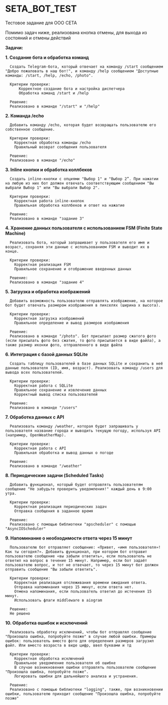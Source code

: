 # SETA_BOT_TEST
Тестовое задание для ООО СЕТА

Помимо задач ниже, реализована кнопка отмены, для выхода из состояний и отмены действий

**Задачи:**

  **1. Создание бота и обработка команд**
  
      Создать Telegram-бота, который отвечает на команду /start сообщением "Добро пожаловать в наш бот!", и команду /help сообщением "Доступные команды: /start, /help, /echo, /photo".
      
      Критерии проверки:
          Корректное создание бота и настройка диспетчера
          Обработка команд /start и /help

      Решение:
      Реализовано в команде "/start" и "/help"
          
  **2. Команда /echo**
  
      Добавить команду /echo, которая будет возвращать пользователю его собственное сообщение.
      
      Критерии проверки:
        Корректная обработка команды /echo
        Правильный возврат сообщения пользователя

      Решение:
      Реализовано в команде "/echo"
        
  **3. Inline кнопки и обработка коллбеков**
  
      Создать inline-кнопки с опциями "Выбор 1" и "Выбор 2”. При нажатии на любую из них бот должен отвечать соответствующим сообщением "Вы выбрали Выбор 1" или "Вы выбрали Выбор 2".
      
      Критерии проверки:
        Корректная работа inline-кнопок
        Правильная обработка коллбеков и ответ на нажатие

      Решение:
      Реализовано в команде "задание 3"
        
  **4. Хранение данных пользователя с использованием FSM (Finite State Machine)**
  
      Реализовать бота, который запрашивает у пользователя его имя и возраст, сохраняя эти данные с использованием FSM и выводит их в конце.
      
      Критерии проверки:
        Корректная реализация FSM
        Правильное сохранение и отображение введенных данных

      Решение:
      Реализовано в команде "задание 4"
        
  **5. Загрузка и обработка изображений**
  
      Добавить возможность пользователю отправлять изображение, на которое бот будет отвечать размером изображения в пикселях (ширина x высота).
      
      Критерии проверки:
        Корректная загрузка изображений
        Правильное определение и вывод размеров изображения

      Решение:
      Реализовано в команде "/photo". Бот присылает размер сжатого фото (если присылать фото без сжатия, то фото присылается в виде файла), а также размер иконки фото, отправленного в виде файла
        
  **6. Интеграция с базой данных SQLite**
  
      Создать таблицу пользователей в базе данных SQLite и сохранить в неё данные пользователя (ID, имя, возраст). Реализовать команду /users для вывода всех пользователей.
      
      Критерии проверки:
        Корректная работа с SQLite
        Правильное сохранение и извлечение данных
        Корректный вывод списка пользователей

      Решение:
      Реализовано в команде "/users" 
        
  **7. Обработка данных с API**
  
      Реализовать команду /weather, которая будет запрашивать у пользователя название города и выводить текущую погоду, используя API (например, OpenWeatherMap).
      
      Критерии проверки:
        Корректная работа с API
        Правильная обработка и вывод данных о погоде

      Решение:
      Реализовано в команде "/weather"
        
  **8. Периодические задачи (Scheduled Tasks)**
  
      Добавить функционал, который будет отправлять пользователям сообщение "Не забудьте проверить уведомления!" каждый день в 9:00 утра.
      
      Критерии проверки:
        Корректная реализация периодических задач
        Отправка сообщения в заданное время

      Решение:
      Реализовано с помощью библиотеки "apscheduler" с помощью "AsyncIOScheduler"
      
  **9. Напоминание о необходимости ответа через 15 минут**
  
      Пользователю бот отправляет сообщение: «Привет, «имя пользователя»! Как ты сегодня?». Добавить функционал, при котором бот отправит пользователю сообщение «вы забыли ответить», если пользователь не ответил на вопрос в течение 15 минут. Например, если бот задаёт пользователю вопрос, и тот не отвечает, то через 15 минут бот должен отправить сообщение "Вы забыли ответить".
      
      Критерии проверки: 
        Корректная реализация отслеживания времени ожидания ответа.
        Отправка напоминания через 15 минут, если ответа нет.
        Отмена напоминания, если пользователь ответил до истечения 15 минут.
        Использовать флаги middleware в aiogram 

      Решение:
      Не решено

  **10. Обработка ошибок и исключений**
  
      Реализовать обработку исключений, чтобы бот отправлял сообщение "Произошла ошибка, попробуйте позже" в случае любой ошибки. Примеры ошибок: пользователь вместо фото для определения размеров загрузил файл. Или вместо возраста в виде цифр, ввел буквами и тд 
      
      Критерии проверки:
        Корректная обработка исключений
        Правильное уведомление пользователя об ошибке
        В случае возникновения ошибки отправлять пользователю сообщение "Произошла ошибка, попробуйте позже".
        Логировать ошибки для дальнейшего анализа и устранения.

      Решение:
      Реализовано с помощью библиотеки "logging", также, при возникновении ошибки, пользователю приходит сообщение "Произошла ошибка, попробуйте позже"
